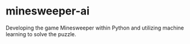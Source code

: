 # minesweeper-ai
Developing the game Minesweeper within Python and utilizing machine learning to solve the puzzle.
